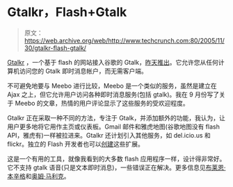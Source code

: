 # Gtalkr，Flash+Gtalk 

> 原文：<https://web.archive.org/web/http://www.techcrunch.com:80/2005/11/30/gtalkr-flash-gtalk/>

 [](https://web.archive.org/web/20221129065746/http://www.gtalkr.com/) [Gtalkr](https://web.archive.org/web/20221129065746/http://www.gtalkr.com/) ，一个基于 flash 的网站接入谷歌的 Gtalk，[昨天推出](https://web.archive.org/web/20221129065746/http://gtalkr.wordpress.com/2005/11/29/gtalkr-is-out-the-door/)。它允许您从任何计算机访问您的 Gtalk 即时消息帐户，而无需客户端。

不可避免地要与 Meebo 进行比较，Meebo 是一个类似的服务，虽然是建立在 Ajax 之上，但它允许用户访问各种即时消息服务(包括 gtalk)。我在 9 月份写了关于 Meebo 的文章，热情的用户评论显示了这些服务的受欢迎程度。

 Gtalkr 正在采取一种不同的方法，专注于 Gtalk，并添加额外的功能，我认为，让用户更多地将它用作主页或仪表板。Gmail 邮件和雅虎地图(谷歌地图没有 flash API，雅虎有)一样被拉进来。Gtalkr 还计划引入其他服务，如 del.icio.us 和 flickr。独立的 Flash 开发者也可以[创建](https://web.archive.org/web/20221129065746/http://www.gtalkr.com/extensions/)这些扩展。

这是一个有用的工具，就像我看到的大多数 flash 应用程序一样，设计得非常好。它不支持 gtalk 语音(只是文本即时消息)，一些错误正在解决。更多信息见[布莱恩·本辛格](https://web.archive.org/web/20221129065746/http://www.solutionwatch.com/293/web-based-google-talk-with-gtalkr/)和[奥姆·马利克](https://web.archive.org/web/20221129065746/http://gigaom.com/2005/11/29/gtalkr-web-based-gtalk-client/)。